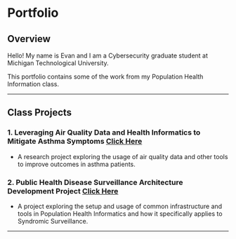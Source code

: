 # Portfolio

## Overview

Hello! My name is Evan and I am a Cybersecurity graduate student at Michigan Technological University. 

This portfolio contains some of the work from my Population Health Information class. 

---

## Class Projects

### 1. Leveraging Air Quality Data and Health Informatics to Mitigate Asthma Symptoms [Click Here](Leveraging%20AQ%20Data%20for%20Asthma/readme.md)
- A research project exploring the usage of air quality data and other tools to improve outcomes in asthma patients. 

### 2. Public Health Disease Surveillance Architecture Development Project [Click Here](Public%20Health%20Disease%20Surv%20Architecture%20Development%20Project/readme.md)
- A project exploring the setup and usage of common infrastructure and tools in Population Health Informatics and how it specifically applies to Syndromic Surveillance.

---


